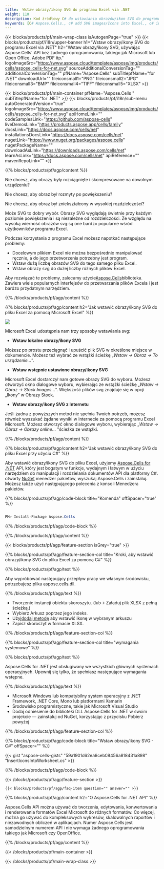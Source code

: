 ```yaml
---
title:  Wstaw obrazy/ikony SVG do programu Excel via .NET
weight: 110
description: Kod źródłowy C# do wstawiania obrazów/ikon SVG do programu Excel na platformach .NET Framework, .NET Core, Mono lub Xamarin.
keywords: [C# Aspose.Cells., c# add SVG images/Icons into Excel., c# insert SVG images/Icons into Excel., c# create SVG images/Icons in Excel]
---
```

{{< blocks/products/pf/main-wrap-class isAutogenPage="true" >}}
{{< blocks/products/pf/i18n/upper-banner h1="Wstaw obrazy/ikony SVG do programu Excel via .NET" h2="Wstaw obrazy/ikony SVG, używając Aspose.Cells\' API bez żadnego oprogramowania, takiego jak Microsoft lub Open Office, Adobe PDF itp." logoImageSrc="https://www.aspose.cloud/templates/aspose/img/products/cells/aspose_cells-for-net.svg" sourceAdditionalConversionTag="" additionalConversionTag="" pfName="Aspose.Cells" subTitlepfName="for .NET" downloadUrl="" fileiconsmall1="PNG" fileiconsmall2="JPG" fileiconsmall3="BMP" fileiconsmall4="TIFF" fileiconsmall5="XLSX" >}}

{{< blocks/products/pf/main-container pfName="Aspose.Cells " subTitlepfName="for .NET" >}}
{{< blocks/products/pf/i18n/sub-menu autoGeneratedVersion="true" logoImageSrc="https://www.aspose.cloud/templates/aspose/img/products/cells/aspose_cells-for-net.svg" apiHomeLink="" codeSamplesLink="https://github.com/aspose-cells" liveDemosLink="https://products.aspose.app/cells/family" docsLink="https://docs.aspose.com/cells/net" installationsDocsLink="https://docs.aspose.com/cells/net" nugetLink="https://www.nuget.org/packages/aspose.cells" nugetPackageName="" downloadAsLink="https://downloads.aspose.com/cells/net" learnAsLink="https://docs.aspose.com/cells/net" apiReference="" mavenRepoLink="" >}}

{{% blocks/products/pf/agp/content %}}

Nie chcesz, aby obrazy były rozciągnięte i skompresowane na dowolnym urządzeniu?

Nie chcesz, aby obraz był rozmyty po powiększeniu?

Nie chcesz, aby obraz był zniekształcony w wysokiej rozdzielczości?

Może SVG to dobry wybór. Obrazy SVG wyglądają świetnie przy każdym poziomie powiększenia i są niezależne od rozdzielczości. Ze względu na wysoką wierność obrazów svg są one bardzo popularne wśród użytkowników programu Excel.

Podczas korzystania z programu Excel możesz napotkać następujące problemy:

+ Docelowym plikiem Excel nie można bezpośrednio manipulować ręcznie, a do jego przetworzenia potrzebny jest program.
+ Wstaw dużą liczbę obrazów SVG do tego samego pliku Excel.
+ Wstaw obrazy svg do dużej liczby różnych plików Excel.

 Aby rozwiązać te problemy, zalecamy użycie[Aspose.Cells](https://products.aspose.com/cells/)biblioteka. Zawiera wiele popularnych interfejsów do przetwarzania plików Excela i jest bardzo przydatnym narzędziem.

{{% /blocks/products/pf/agp/content %}}

{{% blocks/products/pf/agp/content h2="Jak wstawić obrazy/ikony SVG do pliku Excel za pomocą Microsoft Excel" %}}

![](/cells/pl/net/icons/insert-icons-to-excel/sample.png)

Microsoft Excel udostępnia nam trzy sposoby wstawiania svg:

+  **Wstaw lokalne obrazy/ikony SVG**

Możesz po prostu przeciągnąć i upuścić plik SVG w określone miejsce w dokumencie. Możesz też wybrać ze wstążki ścieżkę „*Wstaw -> Obraz -> To urządzenie...*”.

+  **Wstaw wstępnie ustawione obrazy/ikony SVG**

Microsoft Excel dostarczył nam gotowe obrazy SVG do wyboru. Możesz otworzyć okno dialogowe wyboru, wybierając ze wstążki ścieżkę „*Wstaw -> Obraz -> Stock Images...*”. Większość plików svg znajduje się w opcji „Ikony” w Obrazy Stock.

+  **Wstaw obrazy/ikony SVG z Internetu**

Jeśli żadna z powyższych metod nie spełnia Twoich potrzeb, możesz również wyszukać żądane wyniki w Internecie za pomocą programu Excel Microsoft. Możesz otworzyć okno dialogowe wyboru, wybierając „*Wstaw -> Obraz -> Obrazy online...* "ścieżka ze wstążki.

{{% /blocks/products/pf/agp/content %}}

{{% blocks/products/pf/agp/content h2="Jak wstawić obrazy/ikony SVG do pliku Excel przy użyciu C#" %}}

 Aby wstawić obrazy/ikony SVG do pliku Excel, użyjemy
 [Aspose.Cells for .NET](https://products.aspose.com/cells/net) 
 API, który jest bogatym w funkcje, wydajnym i łatwym w użyciu narzędziem do manipulacji i rozdzielania dokumentów API dla platformy C#. otwarty
 [NuGet](https://www.nuget.org/packages/aspose.cells) 
 menedżer pakietów, wyszukaj
 Aspose.Cells 
 i zainstaluj. Możesz także użyć następującego polecenia z konsoli Menedżera pakietów.

{{% blocks/products/pf/agp/code-block title="Komenda" offSpacer="true" %}}

```cs

PM> Install-Package Aspose.Cells

```

{{% /blocks/products/pf/agp/code-block %}}

{{% /blocks/products/pf/agp/content %}}

{{< blocks/products/pf/agp/feature-section isGrey="true" >}}

{{% blocks/products/pf/agp/feature-section-col title="Kroki, aby wstawić obrazy/ikony SVG do pliku Excel za pomocą C#" %}}

{{% blocks/products/pf/agp/text %}}

Aby wypróbować następujący przepływ pracy we własnym środowisku, potrzebujesz pliku aspose.cells.dll.

{{% /blocks/products/pf/agp/text %}}

+ Tworzenie instancji obiektu skoroszytu. (lub-> Załaduj plik XLSX z pełną ścieżką.)
+ Wybierz Arkusz poprzez jego indeks.
 + Użyj[dodaj metodę](https://reference.aspose.com/cells/net/aspose.cells.drawing/shapecollection/methods/addicons) aby wstawić ikonę w wybranym arkuszu
+ Zapisz skoroszyt w formacie XLSX.

{{% /blocks/products/pf/agp/feature-section-col %}}

{{% blocks/products/pf/agp/feature-section-col title="wymagania systemowe" %}}

{{% blocks/products/pf/agp/text %}}

 Aspose.Cells for .NET jest obsługiwany we wszystkich głównych systemach operacyjnych. Upewnij się tylko, że spełniasz następujące wymagania wstępne.

{{% /blocks/products/pf/agp/text %}}

-  Microsoft Windows lub kompatybilny system operacyjny z .NET Framework, .NET Core, Mono lub platformami Xamarin
-  Środowisko programistyczne, takie jak Microsoft Visual Studio
-  Dodaj odniesienie do biblioteki DLL Aspose.Cells for .NET w swoim projekcie — zainstaluj od NuGet, korzystając z przycisku Pobierz powyżej

{{% /blocks/products/pf/agp/feature-section-col %}}

{{% blocks/products/pf/agp/code-block title="Wstaw obrazy/ikony SVG - C#" offSpacer="" %}}

{{< gist "aspose-cells-gists" "59a1901d62ea9ceb08456a818431a898" "InsertIconsIntoWorksheet.cs" >}}

{{% /blocks/products/pf/agp/code-block %}}

{{< /blocks/products/pf/agp/feature-section >}}

    {{< blocks/products/pf/agp/faq-item question="" answer="" >}}
 

<!-- aboutfile Starts -->

{{% blocks/products/pf/agp/content h2="O Aspose.Cells for .NET API" %}}

Aspose.Cells API można używać do tworzenia, edytowania, konwertowania i renderowania formatów Excel Microsoft do różnych formatów. Co więcej, można go używać do kompleksowych wykresów, skalowalnych raportów i niezawodnych obliczeń w aplikacjach. Numer Aspose.Cells jest samodzielnym numerem API i nie wymaga żadnego oprogramowania takiego jak Microsoft czy OpenOffice.

{{% /blocks/products/pf/agp/content %}}



<!-- aboutfile Ends -->
<!--
{{< blocks/products/pf/agp/other-supported-section title="Other Supported Splitting Formats" subTitle="Using C#, One can also split large file into chunks of many other file formats including." >}}

{{< blocks/products/pf/agp/other-supported-section-item href="https://products.aspose.com/cells/net/splitter/ods/" name="ODS" description="OpenDocument Spreadsheet File" >}}
{{< blocks/products/pf/agp/other-supported-section-item href="https://products.aspose.com/cells/net/splitter/xls/" name="XLS" description="Excel Binary Format" >}}
{{< blocks/products/pf/agp/other-supported-section-item href="https://products.aspose.com/cells/net/splitter/xlsb/" name="XLSB" description="Binary Excel Workbook File" >}}
{{< blocks/products/pf/agp/other-supported-section-item href="https://products.aspose.com/cells/net/splitter/xlsm/" name="XLSM" description="Spreadsheet File" >}}

{{< /blocks/products/pf/agp/other-supported-section >}}

-->

{{< /blocks/products/pf/main-container >}}
    
{{< /blocks/products/pf/main-wrap-class >}}
